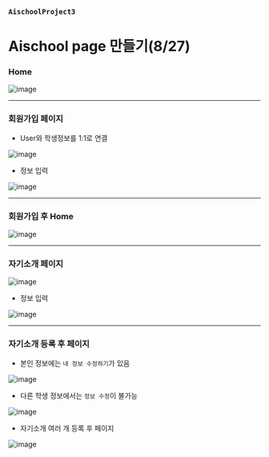 ### `AischoolProject3`


# Aischool page 만들기(8/27)

### Home

![image](https://user-images.githubusercontent.com/58651942/91462042-aeac8f80-e8c4-11ea-9a08-98930fee039c.png)

---

### 회원가입 페이지

- User와 학생정보를 1:1로 연결

![image](https://user-images.githubusercontent.com/58651942/91462113-c5eb7d00-e8c4-11ea-9116-70ee3b9e799b.png)

- 정보 입력

![image](https://user-images.githubusercontent.com/58651942/91462305-02b77400-e8c5-11ea-8892-577b61e08abb.png)

---

### 회원가입 후 Home

![image](https://user-images.githubusercontent.com/58651942/91462414-1b278e80-e8c5-11ea-9207-e752c633c67f.png)

---

### 자기소개 페이지

![image](https://user-images.githubusercontent.com/58651942/91461925-8f156700-e8c4-11ea-97ab-9ca6273c0eee.png) 


- 정보 입력

![image](https://user-images.githubusercontent.com/58651942/91462530-3d211100-e8c5-11ea-9f2d-3450b2de3dfb.png)

---

### 자기소개 등록 후 페이지

- 본인 정보에는 `내 정보 수정하기`가 있음

![image](https://user-images.githubusercontent.com/58651942/91462574-4ad69680-e8c5-11ea-9cd9-5ecb9cfc91c4.png)

- 다른 학생 정보에서는 `정보 수정`이 불가능

![image](https://user-images.githubusercontent.com/58651942/91462723-78bbdb00-e8c5-11ea-97cb-593f95f64eb6.png)

- 자기소개 여러 개 등록 후 페이지

![image](https://user-images.githubusercontent.com/58651942/91462845-9d17b780-e8c5-11ea-9db6-21aeb67a1af4.png)
